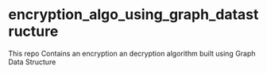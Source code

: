 # encryption_algo_using_graph_datastructure
This repo Contains an encryption an decryption algorithm built using Graph Data Structure
